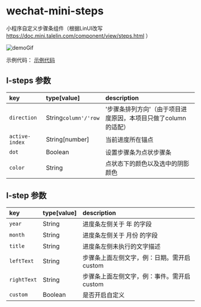 # wechat-mini-steps
小程序自定义步骤条组件（根据LinUI改写 https://doc.mini.talelin.com/component/view/steps.html ）

![demoGif](https://github.com/Jidahan/wechat-mini-steps/raw/main/image/demo.gif)


示例代码： [示例代码](https://github.com/Jidahan/wechat-mini-steps/blob/main/pages/buyHouseSteps/buyHouseSteps.wxml)
## l-steps 参数
|key|type[value]|description|
|:----|:---|:----------|
|`direction`|String`column'/'row`|'步骤条排列方向'（由于项目进度原因，本项目只做了column的适配）|
|`active-index`|String[number]|当前进度所在锚点|
|`dot`|Boolean|设置步骤条为点状步骤条|
|`color`|String|点状态下的颜色以及选中的阴影颜色|

## l-step 参数
|key|type[value]|description|
|:----|:---|:----------|
|`year`|String|进度条左侧关于 年 的字段|
|`month`|String|进度条左侧关于 月份 的字段|
|`title`|String|进度条左侧未执行的文字描述|
|`leftText`|String|步骤条上面左侧文字，例：日期。需开启custom|
|`rightText`|String|步骤条上面左侧文字，例：事件。需开启custom|
|`custom`|Boolean|是否开启自定义|